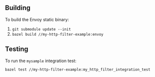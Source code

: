 ## Building

To build the Envoy static binary:

1. `git submodule update --init`
2. `bazel build //my-http-filter-example:envoy`

## Testing

To run the `mysample` integration test:

`bazel test //my-http-filter-example:my_http_filter_integration_test`
